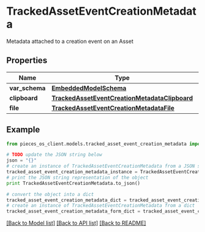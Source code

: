 # TrackedAssetEventCreationMetadata

Metadata attached to a creation event on an Asset

## Properties

Name | Type | Description | Notes
------------ | ------------- | ------------- | -------------
**var_schema** | [**EmbeddedModelSchema**](EmbeddedModelSchema) |  | [optional] 
**clipboard** | [**TrackedAssetEventCreationMetadataClipboard**](TrackedAssetEventCreationMetadataClipboard) |  | [optional] 
**file** | [**TrackedAssetEventCreationMetadataFile**](TrackedAssetEventCreationMetadataFile) |  | [optional] 

## Example

```python
from pieces_os_client.models.tracked_asset_event_creation_metadata import TrackedAssetEventCreationMetadata

# TODO update the JSON string below
json = "{}"
# create an instance of TrackedAssetEventCreationMetadata from a JSON string
tracked_asset_event_creation_metadata_instance = TrackedAssetEventCreationMetadata.from_json(json)
# print the JSON string representation of the object
print TrackedAssetEventCreationMetadata.to_json()

# convert the object into a dict
tracked_asset_event_creation_metadata_dict = tracked_asset_event_creation_metadata_instance.to_dict()
# create an instance of TrackedAssetEventCreationMetadata from a dict
tracked_asset_event_creation_metadata_form_dict = tracked_asset_event_creation_metadata.from_dict(tracked_asset_event_creation_metadata_dict)
```
[[Back to Model list]](../README#documentation-for-models) [[Back to API list]](../README#documentation-for-api-endpoints) [[Back to README]](../README)


